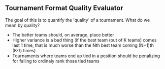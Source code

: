 Tournament Format Quality Evaluator
-----------------------------------

The goal of this is to quantify the 'quality' of a tournament. What do we mean by quality?

* The better teams should, on average, place better
* Higher variance is a bad thing (if the best team (out of K teams) comes last 1 time, that is much worse than the Nth best team coming (N+1)th (K-1) times)
* Tournaments where teams end up tied in a position should be penalizing for failing to ordinaly rank those tied teams


